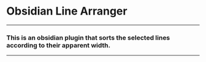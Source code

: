 # Obsidian Line Arranger
---
### This is an obsidian plugin that sorts the selected lines according to their apparent width.
---